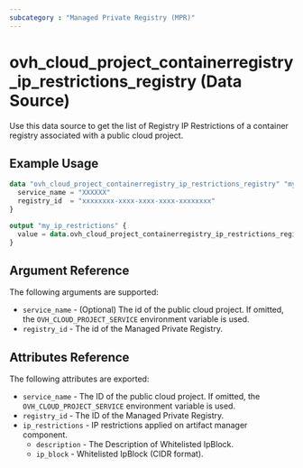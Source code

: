 ```yaml
---
subcategory : "Managed Private Registry (MPR)"
---
```


# ovh_cloud_project_containerregistry_ip_restrictions_registry (Data Source)

Use this data source to get the list of Registry IP Restrictions of a container registry associated with a public cloud project.

## Example Usage

```terraform
data "ovh_cloud_project_containerregistry_ip_restrictions_registry" "my_iprestrictions_data" {
  service_name = "XXXXXX"
  registry_id  = "xxxxxxxx-xxxx-xxxx-xxxx-xxxxxxxx"
}

output "my_ip_restrictions" {
  value = data.ovh_cloud_project_containerregistry_ip_restrictions_registry.my_iprestrictions_data.ip_restrictions
}
```

## Argument Reference

The following arguments are supported:

* `service_name` - (Optional) The id of the public cloud project. If omitted, the `OVH_CLOUD_PROJECT_SERVICE` environment variable is used.
* `registry_id` - The id of the Managed Private Registry.

## Attributes Reference

The following attributes are exported:

* `service_name` - The ID of the public cloud project. If omitted, the `OVH_CLOUD_PROJECT_SERVICE` environment variable is used.
* `registry_id` - The ID of the Managed Private Registry.
* `ip_restrictions` - IP restrictions applied on artifact manager component.
  * `description` - The Description of Whitelisted IpBlock.
  * `ip_block` - Whitelisted IpBlock (CIDR format).
